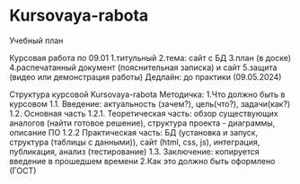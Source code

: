 # Kursovaya-rabota

Учебный план

Курсовая работа по 09.01
1.титульный
2.тема: сайт с БД
3.план (в доске)
4.распечатанный документ (пояснительная записка) и сайт
5.защита  (видео или демонстрация работы)
Дедлайн: до практики (09.05.2024)


Структура курсовой Kursovaya-rabota
Методичка:
1.Что должно быть в курсовом
  1.1. Введение: актуальность (зачем?), цель(что?), задачи(как?) 
  1.2. Основная часть
    1.2.1. Теоретическая часть: обзор существующих аналогов (найти готовое решение), структура проекта - диаграммы,  описание ПО
    1.2.2 Практическая часть: БД (установка и запуск, структура (таблицы с данными)), сайт (html, css, js), интеграция, публикация, анализ (тестирование) 
  1.3. Заключение: копируется введение в прошедшем времени
2.Как это должно быть оформлено (ГОСТ)
